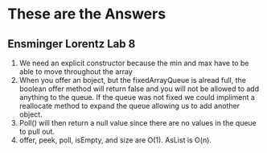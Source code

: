 # These are the Answers
## Ensminger Lorentz Lab 8 

1. We need an explicit constructor because the min and max have to be able to move throughout the array
2. When you offer an boject, but the fixedArrayQueue is alread full, the boolean offer method will return 
false and you will not be allowed to add anything to the queue. If the queue was not fixed we could impliment a
reallocate method to expand the queue allowing us to add another object.
3. Poll() will then return a null value since there are no values in the queue to pull out.
4. offer, peek, poll, isEmpty, and size are O(1). AsList is O(n).